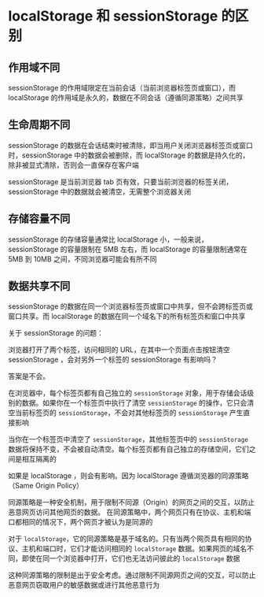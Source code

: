 # localStorage 和 sessionStorage 的区别 [](#localstorage和sessionstorage的区别)

## 作用域不同 [](#作用域不同)

sessionStorage 的作用域限定在当前会话（当前浏览器标签页或窗口），而 localStorage 的作用域是永久的，数据在不同会话（遵循同源策略）之间共享

## 生命周期不同 [](#生命周期不同)

sessionStorage 的数据在会话结束时被清除，即当用户关闭浏览器标签页或窗口时，sessionStorage 中的数据会被删除，而 localStorage 的数据是持久化的，除非被显式清除，否则会一直保存在客户端

sessionStorage 是当前浏览器 tab 页有效，只要当前浏览器的标签关闭，sessionStorage 中的数据就会被清空，无需整个浏览器关闭

## 存储容量不同 [](#存储容量不同)

sessionStorage 的存储容量通常比 localStorage 小，一般来说，sessionStorage 的容量限制在 5MB 左右，而 localStorage 的容量限制通常在 5MB 到 10MB 之间，不同浏览器可能会有所不同

## 数据共享不同 [](#数据共享不同)

sessionStorage 的数据在同一个浏览器标签页或窗口中共享，但不会跨标签页或窗口共享。而 localStorage 的数据在同一个域名下的所有标签页和窗口中共享

关于 sessionStorage 的问题：

浏览器打开了两个标签，访问相同的 URL，在其中一个页面点击按钮清空 sessionStorage ，会对另外一个标签的 sessionStorage 有影响吗？

答案是不会。

在浏览器中，每个标签页都有自己独立的 `sessionStorage` 对象，用于存储会话级别的数据。如果你在一个标签页中执行了清空 `sessionStorage` 的操作，它只会清空当前标签页的 `sessionStorage`，不会对其他标签页的 `sessionStorage` 产生直接影响

当你在一个标签页中清空了 `sessionStorage`，其他标签页中的 `sessionStorage` 数据将保持不变，不会被自动清空。每个标签页都有自己独立的存储空间，它们之间是相互隔离的

如果是 localStorage ，则会有影响。因为 localStorage 遵循浏览器的同源策略（Same Origin Policy）

同源策略是一种安全机制，用于限制不同源（Origin）的网页之间的交互，以防止恶意网页访问其他网页的数据。 在同源策略中，两个网页只有在协议、主机和端口都相同的情况下，两个网页才被认为是同源的

对于 `localStorage`，它的同源策略是基于域名的。只有当两个网页具有相同的协议、主机和端口时，它们才能访问相同的 `localStorage` 数据。如果网页的域名不同，即使在同一个浏览器中打开，它们也无法访问彼此的 `localStorage` 数据

这种同源策略的限制是出于安全考虑。通过限制不同源网页之间的交互，可以防止恶意网页窃取用户的敏感数据或进行其他恶意行为
